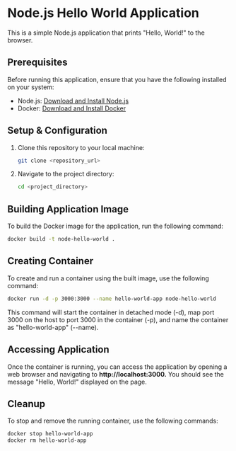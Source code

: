 # Node.js Hello World Application

This is a simple Node.js application that prints "Hello, World!" to the browser.

## Prerequisites

Before running this application, ensure that you have the following installed on your system:

- Node.js: [Download and Install Node.js](https://nodejs.org/)
- Docker: [Download and Install Docker](https://www.docker.com/)

## Setup & Configuration

1. Clone this repository to your local machine:

    ```bash
    git clone <repository_url>
    ```

2. Navigate to the project directory:

    ```bash
    cd <project_directory>
    ```

## Building Application Image

To build the Docker image for the application, run the following command:

```bash
docker build -t node-hello-world .
```

## Creating Container
To create and run a container using the built image, use the following command:

```bash
docker run -d -p 3000:3000 --name hello-world-app node-hello-world
```

This command will start the container in detached mode (-d), map port 3000 on the host to port 3000 in the container (-p), and name the container as "hello-world-app" (--name).

## Accessing Application
Once the container is running, you can access the application by opening a web browser and navigating to **http://localhost:3000.** You should see the message "Hello, World!" displayed on the page.

## Cleanup

To stop and remove the running container, use the following commands:

```bash
docker stop hello-world-app
docker rm hello-world-app
```


